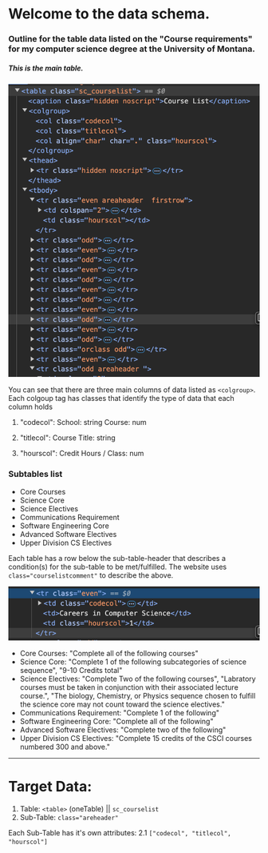 # Welcome to the data schema.

### Outline for the table data listed on the "Course requirements" for my computer science degree at the University of Montana.

##### This is the main table.

![Table](./table_main.png "### The main table of data")

You can see that there are three main columns of data listed as `<colgroup>`.
Each colgoup tag has classes that identify the type of data that each column
holds

1. "codecol": School: string Course: num

2. "titlecol": Course Title: string

3. "hourscol": Credit Hours / Class: num

### Subtables list

- Core Courses
- Science Core
- Science Electives
- Communications Requirement
- Software Engineering Core
- Advanced Software Electives
- Upper Division CS Electives

Each table has a row below the sub-table-header that describes a condition(s)
for the sub-table to be met/fulfilled. The website uses
`class="courselistcomment"` to describe the above.

![Courses sub-table commen](./tr_td.png "### Courses sub-table comment")

- Core Courses: "Complete all of the following courses"
- Science Core: "Complete 1 of the following subcategories of science sequence",
  "9-10 Credits total"
- Science Electives: "Complete Two of the following courses", "Labratory courses
  must be taken in conjunction with their associated lecture course.", "The
  biology, Chemistry, or Physics sequence chosen to fulfill the science core may
  not count toward the science electives."
- Communications Requirement: "Complete 1 of the following"
- Software Engineering Core: "Complete all of the following"
- Advanced Software Electives: "Complete two of the following"
- Upper Division CS Electives: "Complete 15 credits of the CSCI courses numbered
  300 and above."

---

# Target Data:

1. Table: `<table>` (oneTable) || `sc_courselist`
2. Sub-Table: `class="areheader"`

Each Sub-Table has it's own attributes: 2.1
`["codecol", "titlecol", "hourscol"]`
